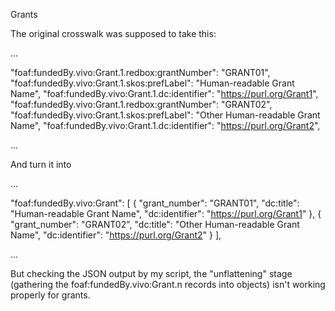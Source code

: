 Grants

The original crosswalk was supposed to take this:

...

"foaf:fundedBy.vivo:Grant.1.redbox:grantNumber": "GRANT01",
"foaf:fundedBy.vivo:Grant.1.skos:prefLabel": "Human-readable Grant Name",
"foaf:fundedBy.vivo:Grant.1.dc:identifier": "https://purl.org/Grant1",
"foaf:fundedBy.vivo:Grant.1.redbox:grantNumber": "GRANT02",
"foaf:fundedBy.vivo:Grant.1.skos:prefLabel": "Other Human-readable Grant Name",
"foaf:fundedBy.vivo:Grant.1.dc:identifier": "https://purl.org/Grant2",

...


And turn it into

...

"foaf:fundedBy.vivo:Grant": [
    {
    	"grant_number": "GRANT01",
    	"dc:title": "Human-readable Grant Name",
    	"dc:identifier": "https://purl.org/Grant1"
    },
    {
    	"grant_number": "GRANT02",
    	"dc:title": "Other Human-readable Grant Name",
    	"dc:identifier": "https://purl.org/Grant2"
    }
],

...

But checking the JSON output by my script, the "unflattening" stage (gathering the foaf:fundedBy.vivo:Grant.n records into objects) isn't working properly for grants.
	
